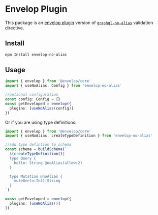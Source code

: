 # Envelop Plugin

This package is an [envelop plugin](https://www.envelop.dev) version of
[`graphql-no-alias`](https://github.com/ivandotv/graphql-no-alias) validation directive.

## Install

```sh
npm Install envelop-no-alias
```

## Usage

```ts
import { envelop } from '@envelop/core'
import { useNoAlias, Config } from 'envelop-no-alias'

//optional configuration
const config: Config = {}
const getEnveloped = envelop({
  plugins: [useNoAlias(config)]
})
```

Or if you are using type definitions:

```ts
import { envelop } from '@envelop/core'
import { useNoAlias, createTypeDefinition } from 'envelop-no-alias'

//add type defintion to schema
const schema = buildSchema(`
  ${createTypeDefinition()}
  type Query {
    hello: String @noAlias(allow:2)
  }

  type Mutation @noAlias {
    muteOne(n:Int):String
  }
`)

const getEnveloped = envelop({
  plugins: [useNoAlias()]
})
```
